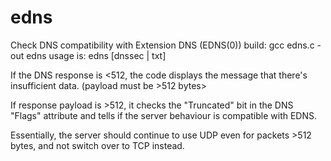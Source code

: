 # edns
Check DNS compatibility with Extension DNS (EDNS(0))
build: gcc edns.c -out edns
usage is: edns <domain name> <DNS server IP address> [dnssec | txt]
  
If the DNS response is <512, the code displays the message that there's insufficient data. (payload must be >512 bytes>

If response payload is >512, it checks the "Truncated" bit in the DNS "Flags" attribute and tells if the server behaviour is compatible with EDNS.

Essentially, the server should continue to use UDP even for packets >512 bytes, and not switch over to TCP instead.
